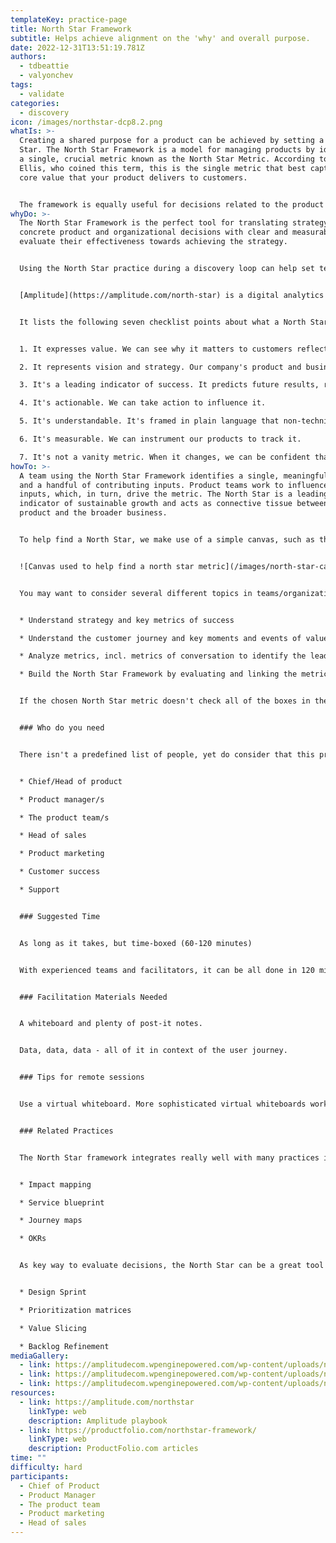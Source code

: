 ```yaml
---
templateKey: practice-page
title: North Star Framework
subtitle: Helps achieve alignment on the 'why' and overall purpose.
date: 2022-12-31T13:51:19.781Z
authors:
  - tdbeattie
  - valyonchev
tags:
  - validate
categories: 
  - discovery
icon: /images/northstar-dcp8.2.png
whatIs: >-
  Creating a shared purpose for a product can be achieved by setting a North
  Star. The North Star Framework is a model for managing products by identifying
  a single, crucial metric known as the North Star Metric. According to Sean
  Ellis, who coined this term, this is the single metric that best captures the
  core value that your product delivers to customers. 


  The framework is equally useful for decisions related to the product as well as to operational aspects of the organization aligned to the product, e.g. Support, Customer Success, Product Marketing. The alternatives for a decision are evaluated against the potential impact on the metric.
whyDo: >-
  T﻿he North Star Framework is the perfect tool for translating strategy into
  concrete product and organizational decisions with clear and measurable way to
  evaluate their effectiveness towards achieving the strategy. 


  Using the North Star practice during a discovery loop can help set teams off in the right direction and achieve alignment between all its members and its stakeholders. It can also help teams achieve course correction or re-alignment if they've been running without a North Star. Having a North Star's information radiated on the wall and clearly in view of team members and interested stakeholders can help maintain focus on it and steer the team toward it.


  [Amplitude](https://amplitude.com/north-star) is a digital analytics company that has freely released an excellent playbook regarding the North Star Framework – what it is, why you might use it, and how to use it.  (check the links we love below)


  It lists the following seven checklist points about what a North Star Metric is:


  1. It expresses value. We can see why it matters to customers reflected in it

  2. It represents vision and strategy. Our company's product and business strategy are

  3. It's a leading indicator of success. It predicts future results, rather than reflecting past results.

  4. It's actionable. We can take action to influence it.

  5. It's understandable. It's framed in plain language that non-technical partners can understand.

  6. It's measurable. We can instrument our products to track it.

  7. It's not a vanity metric. When it changes, we can be confident that the change is meaningful and valuable, rather than being something that doesn't actually predict long-term success, even if it makes the team feel good about itself.
howTo: >-
  A team using the North Star Framework identifies a single, meaningful metric
  and a handful of contributing inputs. Product teams work to influence those
  inputs, which, in turn, drive the metric. The North Star is a leading
  indicator of sustainable growth and acts as connective tissue between the
  product and the broader business.


  To help find a North Star, we make use of a simple canvas, such as the one provided in Amplitude's playbook:


  ![Canvas used to help find a north star metric](/images/north-star-canvas.png " North Star playbook from Amplitude")


  Y﻿ou may want to consider several different topics in teams/organizations not experienced with the North Star Framework as a journey to get to a working framework:


  * Understand strategy and key metrics of success

  * U﻿nderstand the customer journey and key moments and events of value creation and value realization

  * A﻿nalyze metrics, incl. metrics of conversation to identify the leading indicators for the key events and moments, i.e. identify your North Star metric

  * B﻿uild the North Star Framework by evaluating and linking the metric to all initiatives, major product features in the backlog, OKRs, etc.


  I﻿f the chosen North Star metric doesn't check all of the boxes in the list mentioned earlier, you face a serious risk of wasting precious time, efforts and materials with limited impact on your business. A continuous evaluation of the whole sociotechnical system is essential for good results. 


  ### Who do you need


  T﻿here isn't a predefined list of people, yet do consider that this practice aligns the whole organization to the strategy. As such you need multiple different perspectives to be represented, which we attempt to achieve by the following minimum roles listed:


  * C﻿hief/Head of product

  * P﻿roduct manager/s

  * T﻿he product team/s

  * H﻿ead of sales

  * P﻿roduct marketing

  * C﻿ustomer success

  * S﻿upport


  ### Suggested Time


  As long as it takes, but time-boxed (60-120 minutes)


  W﻿ith experienced teams and facilitators, it can be all done in 120 minutes. Others may need a few workshops to gain alignment on key topics before completing the framework


  ### Facilitation Materials Needed


  A whiteboard and plenty of post-it notes.


  D﻿ata, data, data - all of it in context of the user journey.


  ### Tips for remote sessions


  U﻿se a virtual whiteboard. More sophisticated virtual whiteboards work better. We love Miro.com


  ### Related Practices


  T﻿he North Star framework integrates really well with many practices in the Discovery part of the loop:


  * Impact mapping

  * Service blueprint

  * Journey maps

  * O﻿KRs


  A﻿s key way to evaluate decisions, the North Star can be a great tool for integrating with practices in the Options pivot:


  * D﻿esign Sprint

  * P﻿rioritization matrices 

  * V﻿alue Slicing

  * B﻿acklog Refinement
mediaGallery:
  - link: https://amplitudecom.wpenginepowered.com/wp-content/uploads/north_star_worksheet_-_spotify_-_shadow-1-1024x798.png
  - link: https://amplitudecom.wpenginepowered.com/wp-content/uploads/north-star_worksheet-1-1024x797.jpg
  - link: https://amplitudecom.wpenginepowered.com/wp-content/uploads/north-star-example-burger-king-amplitude-product-strategy.png
resources:
  - link: https://amplitude.com/northstar
    linkType: web
    description: Amplitude playbook
  - link: https://productfolio.com/northstar-framework/
    linkType: web
    description: ProductFolio.com articles
time: ""
difficulty: hard
participants:
  - Chief of Product
  - Product Manager
  - The product team
  - Product marketing
  - Head of sales
---
```

